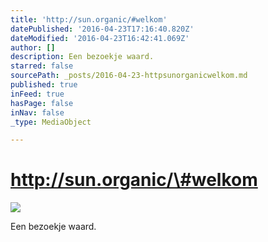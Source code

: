 ```yaml
---
title: 'http://sun.organic/#welkom'
datePublished: '2016-04-23T17:16:40.820Z'
dateModified: '2016-04-23T16:42:41.069Z'
author: []
description: Een bezoekje waard.
starred: false
sourcePath: _posts/2016-04-23-httpsunorganicwelkom.md
published: true
inFeed: true
hasPage: false
inNav: false
_type: MediaObject

---
```

# http://sun.organic/\#welkom
![](https://the-grid-user-content.s3-us-west-2.amazonaws.com/b1e6c762-84b5-40dd-a9ff-0702e2cc46b9.jpg)

Een bezoekje waard.